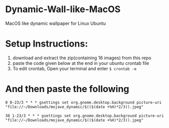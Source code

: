 # Dynamic-Wall-like-MacOS
MacOS like dynamic wallpaper for Linux Ubuntu


# Setup Instructions:
1. download and extract the zip(containing 16 images) from this repo
2. paste the code given below at the end in your ubuntu crontab file 
3. To edit crontab, Open your terminal and enter
`$ crontab -e`
# And then paste the following 
```
0 0-23/3 * * * gsettings set org.gnome.desktop.background picture-uri "file://~/Downloads/mojave_dynamic/$(($(date +%H)*2/3)).jpeg"

30 1-23/3 * * * gsettings set org.gnome.desktop.background picture-uri "file://~/Downloads/mojave_dynamic/$(($(date +%H)*2/3)).jpeg"
```
